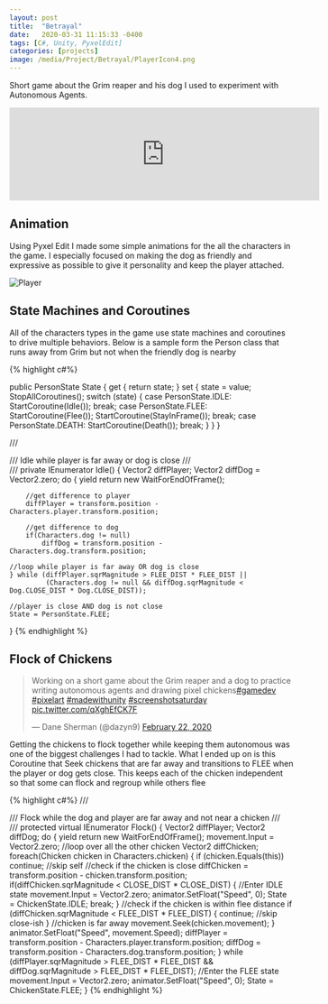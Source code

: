 ```yaml
---
layout: post
title:  "Betrayal"
date:   2020-03-31 11:15:33 -0400
tags: [C#, Unity, PyxelEdit] 
categories: [projects]
image: /media/Project/Betrayal/PlayerIcon4.png
---
```


Short game about the Grim reaper and his dog I used to experiment with Autonomous Agents. 

<!--more-->

<iframe frameborder="0" src="https://itch.io/embed/591493?border_width=0&amp;bg_color=ffffff&amp;fg_color=ffffff&amp;link_color=ff1153&amp;border_color=333333" width="550" height="165"><a href="https://dayn9.itch.io/betrayal">Betrayal by dayn9</a></iframe>

## Animation

Using Pyxel Edit I made some simple animations for the all the characters in the game. 
I especially focused on making the dog as friendly and expressive as possible to give it personality and keep the player attached.

![Player]({{site.url}}/media/Project/Betrayal/player4.png)

## State Machines and Coroutines

All of the characters types in the game use state machines and coroutines to drive multiple behaviors.
Below is a sample form the Person class that runs away from Grim but not when the friendly dog is nearby

{% highlight c#%}

public PersonState State
{
    get { return state; }
    set
    {
        state = value;
        StopAllCoroutines();
        switch (state)
        {
            case PersonState.IDLE:
                StartCoroutine(Idle());
                break;
            case PersonState.FLEE:
                StartCoroutine(Flee());
                StartCoroutine(StayInFrame());
                break;
            case PersonState.DEATH:
                StartCoroutine(Death());
                break;
        }
    }
}

/// <summary>
/// Idle while player is far away or dog is close
/// </summary>
/// <returns></returns>
private IEnumerator Idle()
{
    Vector2 diffPlayer;
    Vector2 diffDog = Vector2.zero;
    do
    {
        yield return new WaitForEndOfFrame();
        
        //get difference to player
        diffPlayer = transform.position - Characters.player.transform.position;
        
        //get difference to dog
        if(Characters.dog != null)
            diffDog = transform.position - Characters.dog.transform.position;

    //loop while player is far away OR dog is close
    } while (diffPlayer.sqrMagnitude > FLEE_DIST * FLEE_DIST || 
             (Characters.dog != null && diffDog.sqrMagnitude < Dog.CLOSE_DIST * Dog.CLOSE_DIST));
    
    //player is close AND dog is not close
    State = PersonState.FLEE;
}
{% endhighlight %}

## Flock of Chickens

<blockquote class="twitter-tweet"><p lang="en" dir="ltr">Working on a short game about the Grim reaper and a dog to practice writing autonomous agents and drawing pixel chickens<a href="https://twitter.com/hashtag/gamedev?src=hash&amp;ref_src=twsrc%5Etfw">#gamedev</a> <a href="https://twitter.com/hashtag/pixelart?src=hash&amp;ref_src=twsrc%5Etfw">#pixelart</a> <a href="https://twitter.com/hashtag/madewithunity?src=hash&amp;ref_src=twsrc%5Etfw">#madewithunity</a> <a href="https://twitter.com/hashtag/screenshotsaturday?src=hash&amp;ref_src=twsrc%5Etfw">#screenshotsaturday</a> <a href="https://t.co/qXghEfCK7F">pic.twitter.com/qXghEfCK7F</a></p>&mdash; Dane Sherman (@dazyn9) <a href="https://twitter.com/dazyn9/status/1231318442923393031?ref_src=twsrc%5Etfw">February 22, 2020</a></blockquote> <script async src="https://platform.twitter.com/widgets.js" charset="utf-8"></script>

Getting the chickens to flock together while keeping them autonomous was one of the biggest challenges I had to tackle. 
What I ended up on is this Coroutine that Seek chickens that are far away and transitions to FLEE when the player or dog gets close. 
This keeps each of the chicken independent so that some can flock and regroup while others flee

{% highlight c#%}
/// <summary>
/// Flock while the dog and player are far away and not near a chicken
/// </summary>
/// <returns></returns>
protected virtual IEnumerator Flock()
{
    Vector2 diffPlayer;
    Vector2 diffDog;
    do
    {
        yield return new WaitForEndOfFrame();
        movement.Input = Vector2.zero;
        //loop over all the other chicken
        Vector2 diffChicken;
        foreach(Chicken chicken in Characters.chicken)
        {
            if (chicken.Equals(this)) continue; //skip self 
            //check if the chicken is close
            diffChicken = transform.position - chicken.transform.position;
            if(diffChicken.sqrMagnitude < CLOSE_DIST * CLOSE_DIST)
            {
                //Enter IDLE state 
                movement.Input = Vector2.zero;
                animator.SetFloat("Speed", 0);
                State = ChickenState.IDLE;
                break;
            }
            //check if the chicken is within flee distance
            if (diffChicken.sqrMagnitude < FLEE_DIST * FLEE_DIST)
            {
                continue; //skip close-ish
            }
            //chicken is far away
            movement.Seek(chicken.movement);
        }
        animator.SetFloat("Speed", movement.Speed);
        diffPlayer = transform.position - Characters.player.transform.position;
        diffDog = transform.position - Characters.dog.transform.position;
    } while (diffPlayer.sqrMagnitude > FLEE_DIST * FLEE_DIST &&
             diffDog.sqrMagnitude > FLEE_DIST * FLEE_DIST);
    //Enter the FLEE state
    movement.Input = Vector2.zero;
    animator.SetFloat("Speed", 0);
    State = ChickenState.FLEE;
}
{% endhighlight %}